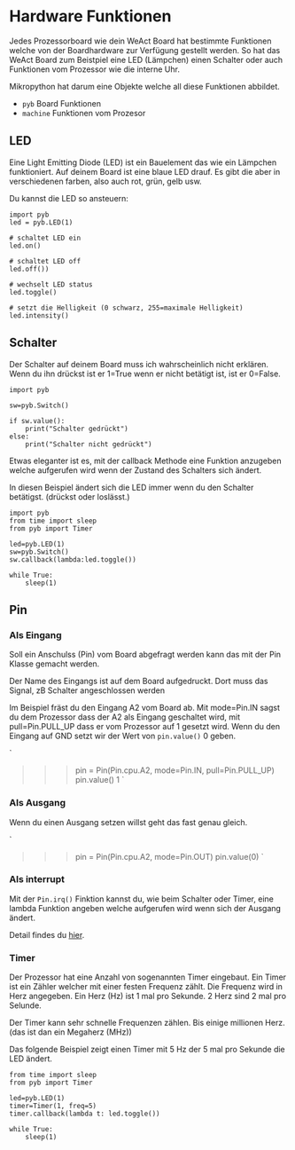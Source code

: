 # Hardware Funktionen

Jedes Prozessorboard wie dein WeAct Board hat bestimmte Funktionen welche von der Boardhardware zur Verfügung gestellt werden. So hat das WeAct Board zum Beistpiel eine LED (Lämpchen) einen Schalter oder auch Funktionen vom Prozessor wie die interne Uhr.

Mikropython hat darum eine Objekte welche all diese Funktionen abbildet.

- `pyb` Board Funktionen
- `machine` Funktionen vom Prozesor


## LED

Eine Light Emitting Diode (LED) ist ein Bauelement das wie ein Lämpchen funktioniert. Auf deinem Board ist eine blaue LED drauf. Es gibt die aber in verschiedenen farben, also auch rot, grün, gelb usw.

Du kannst die LED so ansteuern:

```
import pyb
led = pyb.LED(1)

# schaltet LED ein
led.on()

# schaltet LED off
led.off())

# wechselt LED status 
led.toggle()

# setzt die Helligkeit (0 schwarz, 255=maximale Helligkeit)
led.intensity()
```

## Schalter

Der Schalter auf deinem Board muss ich wahrscheinlich nicht erklären. Wenn du ihn drückst ist er 1=True wenn er nicht betätigt ist, ist er 0=False.


```
import pyb

sw=pyb.Switch()

if sw.value():
    print("Schalter gedrückt")
else:
    print("Schalter nicht gedrückt")

```
Etwas eleganter ist es, mit der callback Methode eine Funktion anzugeben welche aufgerufen wird wenn der Zustand des Schalters sich ändert.

In diesen Beispiel ändert sich die LED immer wenn du den Schalter betätigst. (drückst oder loslässt.)

```
import pyb
from time import sleep
from pyb import Timer

led=pyb.LED(1)
sw=pyb.Switch()
sw.callback(lambda:led.toggle())

while True:
    sleep(1)
```
## Pin

### Als Eingang

Soll ein Anschulss (Pin) vom Board abgefragt werden kann das mit der Pin Klasse gemacht werden.

Der Name des Eingangs ist auf dem Board aufgedruckt. Dort muss das Signal, zB Schalter angeschlossen werden

Im Beispiel fräst du den Eingang A2 vom Board ab. Mit mode=Pin.IN sagst du dem Prozessor dass der A2 als Eingang geschaltet wird, mit pull=Pin.PULL_UP dass er 
vom Prozessor auf 1 gesetzt wird. Wenn du den Eingang auf GND setzt wir der Wert von `pin.value()` 0 geben.

`
>>> pin = Pin(Pin.cpu.A2,  mode=Pin.IN, pull=Pin.PULL_UP)
>>> pin.value()
1
`
### Als Ausgang

Wenn du einen Ausgang setzen willst geht das fast genau gleich.

`
>>> pin = Pin(Pin.cpu.A2,  mode=Pin.OUT)
>>> pin.value(0)
`
### Als interrupt

Mit der `Pin.irq()` Finktion kannst du, wie beim Schalter oder Timer, eine lambda Funktion angeben welche aufgerufen wird wenn sich der Ausgang ändert.

Detail findes du [hier](https://docs.micropython.org/en/v1.9.3/wipy/library/machine.Pin.html).

### Timer

Der Prozessor hat eine Anzahl von sogenannten Timer eingebaut. Ein Timer ist ein Zähler welcher mit einer festen Frequenz zählt. Die Frequenz wird in Herz angegeben. Ein Herz (Hz) ist 1 mal pro Sekunde. 2 Herz sind 2 mal pro Selunde.

Der Timer kann sehr schnelle Frequenzen zählen. Bis einige millionen Herz. (das ist dan ein Megaherz (MHz))

Das folgende Beispiel zeigt einen Timer mit 5 Hz der 5 mal pro Sekunde die LED ändert.

```
from time import sleep
from pyb import Timer

led=pyb.LED(1)
timer=Timer(1, freq=5)
timer.callback(lambda t: led.toggle())

while True:
    sleep(1)

```
